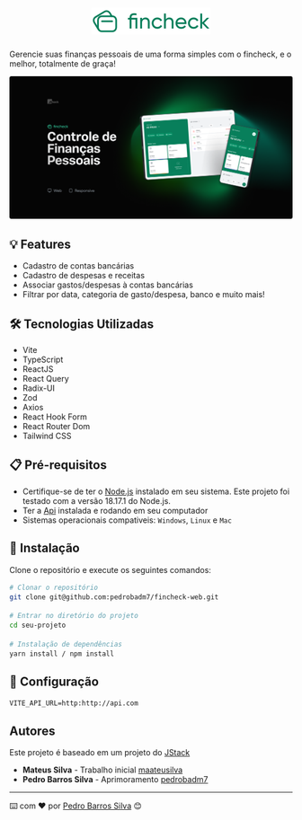 # <div align="center"><img src="src/assets/images/logo.svg" alt="Fincheck" /></div>

Gerencie suas finanças pessoais de uma forma simples com o fincheck, e o melhor, totalmente de graça!

<img src="src/assets/images/cover.png" alt="Capa" />

## 💡 Features
- Cadastro de contas bancárias
- Cadastro de despesas e receitas
- Associar gastos/despesas à contas bancárias
- Filtrar por data, categoria de gasto/despesa, banco e muito mais!

## 🛠️ Tecnologias Utilizadas

- Vite
- TypeScript
- ReactJS
- React Query
- Radix-UI
- Zod
- Axios
- React Hook Form
- React Router Dom
- Tailwind CSS

## 📋 Pré-requisitos
- Certifique-se de ter o [Node.js](https://nodejs.org/) instalado em seu sistema. Este projeto foi testado com a versão 18.17.1 do Node.js.
- Ter a [Api](https://github.com/pedrobadm7/api-fincheck) instalada e rodando em seu computador
- Sistemas operacionais compativeis: `Windows`, `Linux` e `Mac`

## 🔧 Instalação
Clone o repositório e execute os seguintes comandos:

```bash
# Clonar o repositório
git clone git@github.com:pedrobadm7/fincheck-web.git

# Entrar no diretório do projeto
cd seu-projeto

# Instalação de dependências
yarn install / npm install
```

## 🔧 Configuração
```env
VITE_API_URL=http:http://api.com
```

## Autores
Este projeto é baseado em um projeto do [JStack](https://jstack.com.br/)

- <b>Mateus Silva</b> - Trabalho inicial [maateusilva](https://github.com/maateusilva)
- <b>Pedro Barros Silva</b> - Aprimoramento [pedrobadm7](https://github.com/pedrobadm7)

---

⌨️ com ❤️ por [Pedro Barros Silva]([https://gist.github.com/lohhans](https://github.com/pedrobadm7)https://github.com/pedrobadm7) 😊
